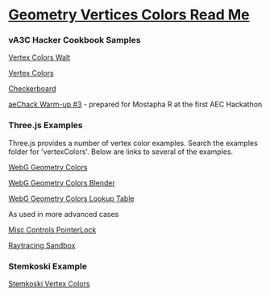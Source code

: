 [Geometry Vertices Colors Read Me]( index.html )
===

### vA3C Hacker Cookbook Samples

[Vertex Colors Walt]( #vertex-colors-walt.html# )

[Vertex Colors]( #vertex-colors.html# )

[Checkerboard]( #checkerboard.html# )

[aeChack Warm-up #3]( #aechack-warmup-three.html# ) - prepared for Mostapha R at the first AEC Hackathon

### Three.js Examples

Three.js provides a number of vertex color examples. Search the examples folder for 'vertexColors'. Below are links to several of the examples.

[WebG Geometry Colors]( #http://mrdoob.github.io/three.js/examples/webgl_geometry_colors.html )

[WebG Geometry Colors Blender]( #http://mrdoob.github.io/three.js/examples/webgl_geometry_colors_blender.html# )

[WebG Geometry Colors Lookup Table]( #http://mrdoob.github.io/three.js/examples/webgl_geometry_colors_lookuptable.html# )

As used in more advanced cases

[Misc Controls PointerLock]( #http://mrdoob.github.io/three.js/examples/misc_controls_pointerlock.html# )

[Raytracing Sandbox]( #http://mrdoob.github.io/three.js/examples/raytracing_sandbox.html# )

### Stemkoski Example

[Stemkoski Vertex Colors]( #http://stemkoski.github.io/Three.js/Vertex-Colors.html# )
 